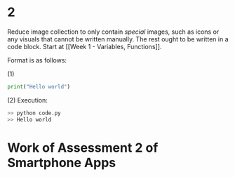 

# 2

Reduce image collection to only contain *special* images, such as icons or any visuals that cannot be written manually. The rest ought to be written in a code block. Start at [[Week 1 - Variables, Functions]].

Format is as follows:

(1)
```python
print("Hello world")
```

(2)
Execution:
```python
>> python code.py
>> Hello world
```

# Work of Assessment 2 of Smartphone Apps



